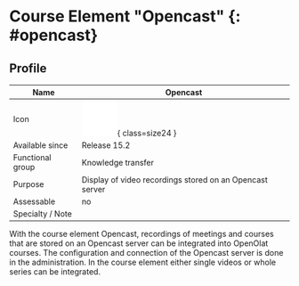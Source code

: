 #  Course Element "Opencast"  {: #opencast}


## Profile

Name | Opencast
---------|----------
Icon | ![Opencast Icon](assets/course_element_opencast_icon.png){ class=size24 }
Available since | Release 15.2
Functional group | Knowledge transfer
Purpose | Display of video recordings stored on an Opencast server
Assessable | no
Specialty / Note | 



With the course element Opencast, recordings of meetings and courses that are
stored on an Opencast server can be integrated into OpenOlat courses. The
configuration and connection of the Opencast server is done in the
administration. In the course element either single videos or whole series can
be integrated.